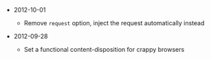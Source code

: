 * 2012-10-01

  * Remove `request` option, inject the request automatically instead

* 2012-09-28

  * Set a functional content-disposition for crappy browsers
